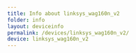 ```yaml
---
title: Info about linksys_wag160n_v2
folder: info
layout: deviceinfo
permalink: /devices/linksys_wag160n_v2/
device: linksys_wag160n_v2
---
```

